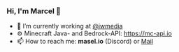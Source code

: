### Hi, I'm Marcel 👋

- 🔭 I’m currently working at [@iwmedia](https://github.com/iwmedia)
- ⚙️ Minecraft Java- and Bedrock-API: https://mc-api.io
- 📫 How to reach me: **masel.io** (Discord) or [Mail](mailto:contact@masel.io)
